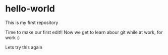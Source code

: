 # hello-world
This is my first repository

Time to make our first edit!! Now we get to learn abour git while at work, for work :)


Lets try this again

